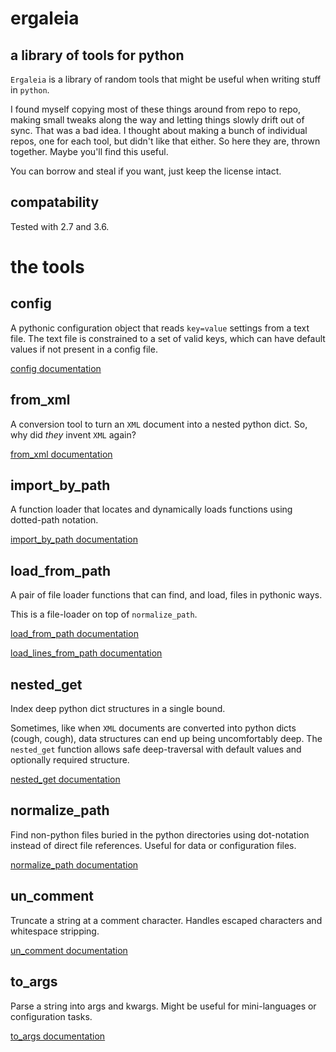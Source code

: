 # ergaleia

## a library of tools for python

`Ergaleia` is a library of random tools that might be useful when writing stuff in `python`.

I found myself copying most of these things around from repo to repo, making small tweaks along the way
and letting things slowly drift out of sync. That was a bad idea.
I thought about making a bunch of individual repos, one for each tool,
but didn't like that either.
So here they are, thrown together. Maybe you'll find this useful.

You can borrow and steal if you want, just keep the license intact.

## compatability

Tested with 2.7 and 3.6.

# the tools

## config

A pythonic configuration object that reads `key=value` settings from a text file.
The text file is constrained to a set of valid keys, which can have
default values if not present in a config file.

[config documentation](doc/config.md)

## from_xml

A conversion tool to turn an `XML` document into a nested python dict.
So, why did *they* invent `XML` again?


[from_xml documentation](doc/from_xml.md)

## import_by_path

A function loader that locates and dynamically loads functions using dotted-path notation.

[import_by_path documentation](doc/import_by_path.md)

## load_from_path

A pair of file loader functions that can find, and load, files in pythonic ways.

This is a file-loader on top of `normalize_path`.

[load_from_path documentation](doc/load_from_path.md)

[load_lines_from_path documentation](doc/load_lines_from_path.md)

## nested_get

Index deep python dict structures in a single bound.

Sometimes,
like when `XML` documents are converted into python dicts (cough, cough),
data structures can end up being uncomfortably deep.
The `nested_get` function allows safe deep-traversal with default values
and optionally required structure.

[nested_get documentation](doc/nested_get.md)

## normalize_path

Find non-python files buried in the python directories using dot-notation instead
of direct file references. Useful for data or configuration files.

[normalize_path documentation](doc/normalize_path.md)

## un_comment

Truncate a string at a comment character. Handles escaped characters and
whitespace stripping.

[un_comment documentation](doc/un_comment.md)

## to_args

Parse a string into args and kwargs. Might be useful for mini-languages or
configuration tasks.

[to_args documentation](doc/to_args.md)
